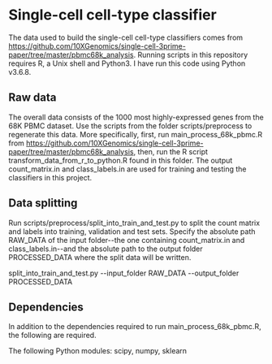 # Single-cell cell-type classifier

The data used to build the single-cell cell-type classifiers comes from https://github.com/10XGenomics/single-cell-3prime-paper/tree/master/pbmc68k_analysis.  Running scripts in this repository requires R, a Unix shell and Python3.  I have run this code using Python v3.6.8.

## Raw data

The overall data consists of the 1000 most highly-expressed genes from the 68K PBMC dataset.  Use the scripts from the folder scripts/preprocess to regenerate this data.  More specifically, first, run main_process_68k_pbmc.R from https://github.com/10XGenomics/single-cell-3prime-paper/tree/master/pbmc68k_analysis, then, run the R script transform_data_from_r_to_python.R found in this folder.  The output count_matrix.in and class_labels.in are used for training and testing the classifiers in this project.

## Data splitting

Run scripts/preprocess/split_into_train_and_test.py to split the count matrix and labels into training, validation and test sets.  Specify the absolute path RAW_DATA of the input folder--the one containing count_matrix.in and class_labels.in--and the absolute path to the output folder PROCESSED_DATA where the split data will be written.

split_into_train_and_test.py --input_folder RAW_DATA --output_folder PROCESSED_DATA  

## Dependencies

In addition to the dependencies required to run main_process_68k_pbmc.R, the following are required.

The following Python modules: scipy, numpy, sklearn
